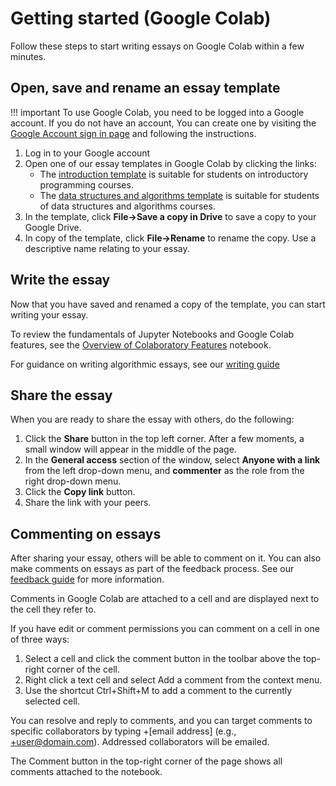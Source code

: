 # Getting started (Google Colab)

Follow these steps to start writing essays on Google Colab within a few minutes.

## Open, save and rename an essay template

!!! important
    To use Google Colab, you need to be logged into a Google account. If you do not have an
    account, You can create one by visiting the [Google Account sign in
    page](https://accounts.google.com/signin) and following the
    instructions.

1. Log in to your Google account
2. Open one of our essay templates in Google Colab by clicking the links: 
    - The [introduction template](https://colab.research.google.com/github/dsa-ou/algoesup/blob/main/src/docs/essays/template-intro-programming.ipynb) is suitable for students on introductory programming courses.
    - The [data structures and algorithms template](https://colab.research.google.com/github/dsa-ou/algoesup/blob/main/src/docs/essays/template-data-structures.ipynb) is suitable for students of data structures and algorithms courses.
3. In the template, click **File->Save a copy in Drive** to save a copy to your Google Drive. 
4. In copy of the template, click **File->Rename** to rename the copy. Use a descriptive name relating to your essay.

## Write the essay

Now that you have saved and renamed a copy of the template, you can start writing your essay. 

To review the fundamentals of Jupyter Notebooks and Google Colab features, see the [Overview of Colaboratory Features](https://colab.research.google.com/notebooks/basic_features_overview.ipynb) notebook.

For guidance on writing algorithmic essays, see our [writing guide](writing.md)

## Share the essay

When you are ready to share the essay with others, do the following:

1. Click the **Share** button in the top left corner. After a few moments, a small window will appear in the middle of the page.
2. In the **General access** section of the window, select **Anyone with a link** from the left drop-down menu, and **commenter** as the role from the right drop-down menu.
3. Click the **Copy link** button.
4. Share the link with your peers.

## Commenting on essays

After sharing your essay, others will be able to comment on it. You can also make comments on essays as part of the feedback process. See our [feedback guide](feedback.md) for more information.

Comments in Google Colab are attached to a cell and are displayed next to the cell they refer to.

If you have edit or comment permissions you can comment on a cell in one of three ways:

1. Select a cell and click the comment button in the toolbar above the top-right corner of the cell.
2. Right click a text cell and select Add a comment from the context menu.
3. Use the shortcut Ctrl+Shift+M to add a comment to the currently selected cell.

You can resolve and reply to comments, and you can target comments to specific collaborators by typing +[email address] (e.g., +user@domain.com). Addressed collaborators will be emailed.

The Comment button in the top-right corner of the page shows all comments attached to the notebook.